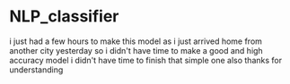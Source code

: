 # NLP_classifier

i just had a few hours to make this model as i just arrived home from another city yesterday 
so i didn't have time to make a good and high accuracy model
i didn't have time to finish that simple one also 
thanks for understanding 
